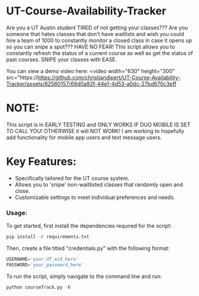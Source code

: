 # UT-Course-Availability-Tracker

Are you a UT Austin student TIRED of not getting your classes??? Are you someone that hates classes that don't have waitlists and wish you could hire a team of 1000 to constantly monitor a closed class in case it opens up so you can snipe a spot??? HAVE NO FEAR! This script allows you to constantly refresh the status of a current course as well as get the status of past courses. SNIPE your classes with EASE.

You can view a demo video here:
<video width="630" height="300" src="https://https://github.com/christiandipert/UT-Course-Availability-Tracker/assets/82560157/69d0a92f-44e1-4d53-a0dc-27bd670c3eff</video>

# NOTE:
This script is in EARLY TESTING and ONLY WORKS IF DUO MOBILE IS SET TO CALL YOU! OTHERWISE it will NOT WORK! I am working to hopefully add functionality for mobile app users and text message users.

# Key Features:

- Specifically tailored for the UT course system.
- Allows you to 'snipe' non-waitlisted classes that randomly open and close.
- Customizable settings to meet individual preferences and needs.

### Usage:

To get started, first install the dependencies required for the script:
```python
pip install -r requirements.txt
```

Then, create a file titled "credentials.py" with the following format:
```python
USERNAME='your_UT_eid_here'
PASSWORD='your_password_here'
```

To run the script, simply navigate to the command line and run:
```python
python courseTrack.py -h
```


